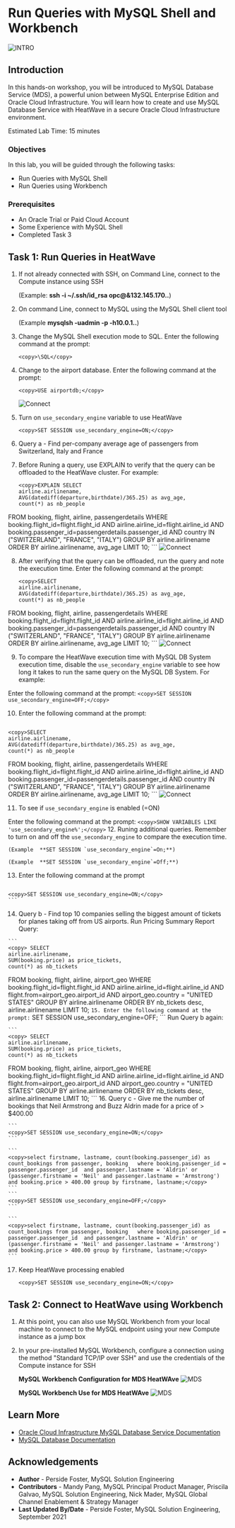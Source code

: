 # Run Queries with MySQL Shell and Workbench
![INTRO](./images/00_mds_heatwave_2.png " ") 


## Introduction

In this hands-on workshop, you will be introduced to MySQL Database Service (MDS), a powerful union between MySQL Enterprise Edition and Oracle Cloud Infrastructure. You will learn how to create and use MySQL Database Service with HeatWave in a secure Oracle Cloud Infrastructure environment.

Estimated Lab Time: 15 minutes


### Objectives

In this lab, you will be guided through the following tasks:

- Run Queries with MySQL Shell
- Run Queries using Workbench


### Prerequisites

- An Oracle Trial or Paid Cloud Account
- Some Experience with MySQL Shell
- Completed Task 3



## Task 1: Run Queries in HeatWave

1. If not already connected with SSH, on Command Line, connect to the Compute instance using SSH

    (Example: **ssh -i ~/.ssh/id_rsa opc@&132.145.170..**)

2. On command Line, connect to MySQL using the MySQL Shell client tool

    (Example  **mysqlsh -uadmin -p -h10.0.1..**)

3. Change the MySQL Shell execution mode to SQL. Enter the following command at the prompt:
    ```
    <copy>\SQL</copy>
    ```

4.	Change to the airport database.  Enter the following command at the prompt:
    ```
    <copy>USE airportdb;</copy>
    ```
    ![Connect](./images/12hwqueries01.png " ")

 5. Turn on `use_secondary_engine` variable to use HeatWave
     ```
    <copy>SET SESSION use_secondary_engine=ON;</copy>
    ```
    
6. Query a - Find per-company average age of passengers from Switzerland, Italy and France

 7. Before Runing a query, use EXPLAIN to verify that the query can be offloaded to the HeatWave cluster. For example:

    ```
    <copy>EXPLAIN SELECT
    airline.airlinename,
    AVG(datediff(departure,birthdate)/365.25) as avg_age,
    count(*) as nb_people
FROM
    booking, flight, airline, passengerdetails
WHERE
    booking.flight_id=flight.flight_id AND
    airline.airline_id=flight.airline_id AND
    booking.passenger_id=passengerdetails.passenger_id AND
    country IN ("SWITZERLAND", "FRANCE", "ITALY")
GROUP BY
    airline.airlinename
ORDER BY
    airline.airlinename, avg_age
LIMIT 10;</copy>
    ```
    ![Connect](./images/12hwqueries02.png " ")

8. After verifying that the query can be offloaded, run the query and note the execution time. Enter the following command at the prompt:
     ```
    <copy>SELECT
    airline.airlinename,
    AVG(datediff(departure,birthdate)/365.25) as avg_age,
    count(*) as nb_people
FROM
    booking, flight, airline, passengerdetails
WHERE
    booking.flight_id=flight.flight_id AND
    airline.airline_id=flight.airline_id AND
    booking.passenger_id=passengerdetails.passenger_id AND
    country IN ("SWITZERLAND", "FRANCE", "ITALY")
GROUP BY
    airline.airlinename
ORDER BY
    airline.airlinename, avg_age
LIMIT 10;
</copy>
    ```
     ![Connect](./images/12hwqueries03.png " ")

 9. To compare the HeatWave execution time with MySQL DB System execution time, disable the `use_secondary_engine` variable to see how long it takes to run the same query on the MySQL DB System. For example:

 Enter the following command at the prompt:
     ```
    <copy>SET SESSION use_secondary_engine=OFF;</copy>
    ```

 10. Enter the following command at the prompt:
     ```
    <copy>SELECT
    airline.airlinename,
    AVG(datediff(departure,birthdate)/365.25) as avg_age,
    count(*) as nb_people
FROM
    booking, flight, airline, passengerdetails
WHERE
    booking.flight_id=flight.flight_id AND
    airline.airline_id=flight.airline_id AND
    booking.passenger_id=passengerdetails.passenger_id AND
    country IN ("SWITZERLAND", "FRANCE", "ITALY")
GROUP BY
    airline.airlinename
ORDER BY
    airline.airlinename, avg_age
LIMIT 10;</copy>
    ```
    ![Connect](./images/12hwqueries04.png " ")

 11. To see if `use_secondary_engine` is enabled (=ON)

 Enter the following command at the prompt:
     ```
    <copy>SHOW VARIABLES LIKE 'use_secondary_engine%';</copy>
    ```
 12. Runing additional queries. Remember to turn on and off the `use_secondary_engine`  to compare the execution time. 
   
    (Example  **SET SESSION `use_secondary_engine`=On;**) 

    (Example  **SET SESSION `use_secondary_engine`=Off;**)      

 13. Enter the following command at the prompt
     ```
    <copy>SET SESSION use_secondary_engine=ON;</copy>
    ```
 14. Query b -  Find top 10 companies selling the biggest amount of tickets for planes taking off from US airports.	Run Pricing Summary Report Query:

    ```
    <copy> SELECT
    airline.airlinename,
    SUM(booking.price) as price_tickets,
    count(*) as nb_tickets
FROM
    booking, flight, airline, airport_geo
WHERE
    booking.flight_id=flight.flight_id AND
    airline.airline_id=flight.airline_id AND
    flight.from=airport_geo.airport_id AND
    airport_geo.country = "UNITED STATES"
GROUP BY
    airline.airlinename
ORDER BY
    nb_tickets desc, airline.airlinename
LIMIT 10;
    </copy>
    ```
15. Enter the following command at the prompt:
     ```
    <copy>SET SESSION use_secondary_engine=OFF;</copy>
    ```
    Run Query b again:

    ```
    <copy> SELECT
    airline.airlinename,
    SUM(booking.price) as price_tickets,
    count(*) as nb_tickets
FROM
    booking, flight, airline, airport_geo
WHERE
    booking.flight_id=flight.flight_id AND
    airline.airline_id=flight.airline_id AND
    flight.from=airport_geo.airport_id AND
    airport_geo.country = "UNITED STATES"
GROUP BY
    airline.airlinename
ORDER BY
    nb_tickets desc, airline.airlinename
LIMIT 10;
    </copy>
    ```
16. Query c - Give me the number of bookings that Neil Armstrong and Buzz Aldrin made for a price of > $400.00

    ```
    <copy>SET SESSION use_secondary_engine=ON;</copy>
    ```

    ```
    <copy>select firstname, lastname, count(booking.passenger_id) as count_bookings from passenger, booking   where booking.passenger_id = passenger.passenger_id  and passenger.lastname = 'Aldrin' or (passenger.firstname = 'Neil' and passenger.lastname = 'Armstrong') and booking.price > 400.00 group by firstname, lastname;</copy>
    ```
    ```
    <copy>SET SESSION use_secondary_engine=OFF;</copy>
    ```
    
    ```
    <copy>select firstname, lastname, count(booking.passenger_id) as count_bookings from passenger, booking   where booking.passenger_id = passenger.passenger_id  and passenger.lastname = 'Aldrin' or (passenger.firstname = 'Neil' and passenger.lastname = 'Armstrong') and booking.price > 400.00 group by firstname, lastname;</copy>
    ```

17. Keep HeatWave processing enabled

    ```
    <copy>SET SESSION use_secondary_engine=ON;</copy>
    ```

## Task 2: Connect to HeatWave using Workbench
1. At this point, you can also use MySQL Workbench from your local machine to connect to the MySQL endpoint using your new Compute instance as a jump box

2. In your pre-installed MySQL Workbench, configure a connection using the method "Standard TCP/IP over SSH" and use the credentials of the Compute instance for SSH

    **MySQL Workbench Configuration for MDS HeatWAve**
    ![MDS](./images/13workbench01.png " ") 
   
    **MySQL Workbench Use  for MDS HeatWAve**
    ![MDS](./images/13workbench02.png " ") 


## Learn More

* [Oracle Cloud Infrastructure MySQL Database Service Documentation ](https://docs.cloud.oracle.com/en-us/iaas/mysql-database)
* [MySQL Database Documentation](https://www.mysql.com)
## Acknowledgements
* **Author** - Perside Foster, MySQL Solution Engineering 
* **Contributors** - Mandy Pang, MySQL Principal Product Manager,  Priscila Galvao, MySQL Solution Engineering, Nick Mader, MySQL Global Channel Enablement & Strategy Manager
* **Last Updated By/Date** - Perside Foster, MySQL Solution Engineering, September 2021
